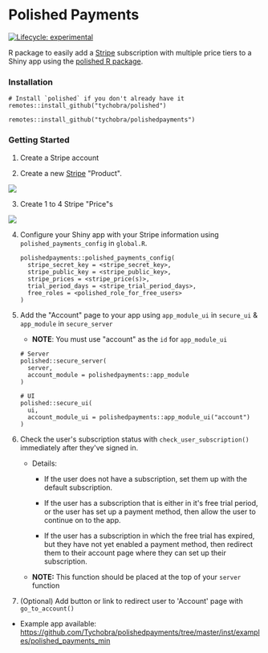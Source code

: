 # Polished Payments

[![Lifecycle: experimental](https://img.shields.io/badge/lifecycle-maturing-blue.svg)](https://www.tidyverse.org/lifecycle/#maturing)

R package to easily add a [Stripe](https://stripe.com/) subscription with multiple price tiers to a Shiny app using the [polished R package](https://github.com/Tychobra/polished).

### Installation

```
# Install `polished` if you don't already have it
remotes::install_github("tychobra/polished")

remotes::install_github("tychobra/polishedpayments")
```

### Getting Started

1. Create a Stripe account  

2. Create a new [Stripe](https://stripe.com/) "Product".  
  
![](https://res.cloudinary.com/dxqnb8xjb/image/upload/v1599855757/Screen_Shot_2020-09-11_at_3.19.38_PM_hq6c89.png)

3. Create 1 to 4 Stripe "Price"s  
  
![](https://res.cloudinary.com/dxqnb8xjb/image/upload/v1599855858/Screen_Shot_2020-09-11_at_4.23.43_PM_pgrt4r.png)

4. Configure your Shiny app with your Stripe information using `polished_payments_config` in `global.R`.  
  
      ```
      polishedpayments::polished_payments_config(
        stripe_secret_key = <stripe_secret_key>,
        stripe_public_key = <stripe_public_key>,
        stripe_prices = <stripe_price(s)>,
        trial_period_days = <stripe_trial_period_days>,
        free_roles = <polished_role_for_free_users>
      )
      ```
  
5. Add the "Account" page to your app using `app_module_ui` in `secure_ui` & `app_module` in `secure_server`  
  
    - **NOTE**: You must use "account" as the `id` for `app_module_ui`  
    
    ```
    # Server
    polished::secure_server(
      server,
      account_module = polishedpayments::app_module
    )
    
    # UI
    polished::secure_ui(
      ui,
      account_module_ui = polishedpayments::app_module_ui("account")
    )
    ```
  
6. Check the user's subscription status with `check_user_subscription()` immediately after they've signed in.  

    - Details:  
    
      - If the user does not have a subscription, set them up with the default subscription.  
      
      - If the user has a subscription that is either in it's free trial period, or the user has set up a payment method, then allow the user to continue on to the app.   
      
      - If the user has a subscription in which the free trial has expired, but they have not yet enabled a payment method, then redirect them to their account page where they can set up their subscription.   
      
    - **NOTE:** This function should be placed at the top of your `server` function  
  
7. (Optional) Add button or link to redirect user to 'Account' page with `go_to_account()`  

- Example app available: <a href="https://github.com/Tychobra/polishedpayments/tree/master/inst/examples/polished_payments_min">https://github.com/Tychobra/polishedpayments/tree/master/inst/examples/polished_payments_min</a>

